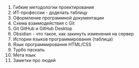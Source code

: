 1. Гибкие методологии проектирования
2. ИТ-профессии - доделать таблицу
3. Оформление программной документации
4. Схема взаимодействия с Git
5. Git GitHub и GitHub Desktop
6. Obsidian - что такое, как закинуть изменения на сервер
7. Истории языков программирования (таблица)
8. Язык программирования HTML/CSS
9. Турбо паскаль
10. Мета язык
11. Заметки про людей